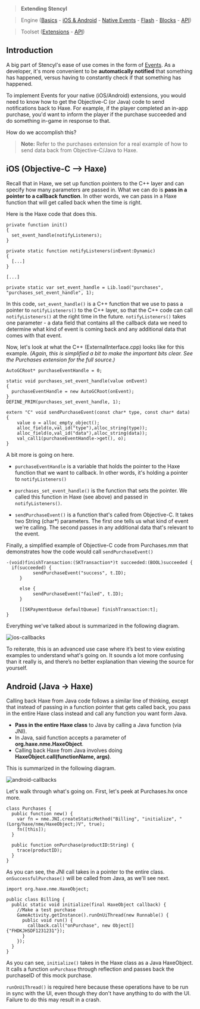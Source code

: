 > **Extending Stencyl**

> Engine ([Basics](http://www.stencyl.com/help/view/how-to-create-engine-extension/) - [iOS & Android](http://www.stencyl.com/help/view/how-to-create-native-engine-extension/) - [Native Events](http://www.stencyl.com/help/view/native-events/) - [Flash](http://www.stencyl.com/help/view/flash-extensions/) - [Blocks](http://www.stencyl.com/help/view/adding-blocks/) - [API](http://static.stencyl.com/api/33/))

> Toolset ([Extensions](http://www.stencyl.com/help/view/creating-extensions/) - [API](http://api.stencyl.com/extensions/))


## Introduction

A big part of Stencyl's ease of use comes in the form of [Events](Events). As a developer, it's more convenient to be **automatically notified** that something has happened, versus having to constantly check if that something has happened.

To implement Events for your native (iOS/Android) extensions, you would need to know how to get the Objective-C (or Java) code to send notifications back to Haxe. For example, if the player completed an in-app purchase, you'd want to inform the player if the purchase succeeded and do something in-game in response to that.

How do we accomplish this?

> **Note:** Refer to the purchases extension for a real example of how to send data back from Objective-C/Java to Haxe.


## iOS (Objective-C --> Haxe)

Recall that in Haxe, we set up function pointers to the C++ layer and can specify how many parameters are passed in. What we can do is **pass in a pointer to a callback function**. In other words, we can pass in a Haxe function that will get called back when the time is right.

Here is the Haxe code that does this.

```
private function init()
{
  set_event_handle(notifyListeners);
}

private static function notifyListeners(inEvent:Dynamic)
{
  [...]
}

[...]

private static var set_event_handle = Lib.load("purchases", "purchases_set_event_handle", 1);
```

In this code, `set_event_handle()` is a C++ function that we use to pass a pointer to `notifyListeners()` to the C++ layer, so that the C++ code can call `notifyListeners()` at the right time in the future. `notifyListeners()` takes one parameter - a data field that contains all the callback data we need to determine what kind of event is coming back and any additional data that comes with that event.

Now, let's look at what the C++ (ExternalInterface.cpp) looks like for this example. *(Again, this is simplified a bit to make the important bits clear. See the Purchases extension for the full source.)*

```
AutoGCRoot* purchaseEventHandle = 0;

static void purchases_set_event_handle(value onEvent)
{
  purchaseEventHandle = new AutoGCRoot(onEvent);
}
DEFINE_PRIM(purchases_set_event_handle, 1);

extern "C" void sendPurchaseEvent(const char* type, const char* data)
{
    value o = alloc_empty_object();
    alloc_field(o,val_id("type"),alloc_string(type));
    alloc_field(o,val_id("data"),alloc_string(data));
    val_call1(purchaseEventHandle->get(), o);
}
```

A bit more is going on here.

* `purchaseEventHandle` is a variable that holds the pointer to the Haxe function that we want to callback. In other words, it's holding a pointer to `notifyListeners()`

* `purchases_set_event_handle()` is the function that sets the pointer. We called this function in Haxe (see above) and passed in `notifyListeners()`.

* `sendPurchaseEvent()` is a function that's called from Objective-C. It takes two String (char*) parameters. The first one tells us what kind of event we're calling. The second passes in any additional data that's relevant to the event.

Finally, a simplified example of Objective-C code from Purchases.mm that demonstrates how the code would call `sendPurchaseEvent()`

```
-(void)finishTransaction:(SKTransaction*)t succeeded:(BOOL)succeeded {
  if(succeeded) {
		  sendPurchaseEvent("success", t.ID);
	 }

	 else {
		  sendPurchaseEvent("failed", t.ID);
	 }

	 [[SKPaymentQueue defaultQueue] finishTransaction:t];
}
```

Everything we've talked about is summarized in the following diagram.

![ios-callbacks](http://static.stencyl.com/pedia2/chapter-d/IOSCallback.png)

To reiterate, this is an advanced use case where it’s best to view existing examples to understand what's going on. It sounds a lot more confusing than it really is, and there’s no better explanation than viewing the source for yourself.


## Android (Java -> Haxe)

Calling back Haxe from Java code follows a similar line of thinking, except that instead of passing in a function pointer that gets called back, you pass in the entire Haxe class instead and call any function you want form Java.

* **Pass in the entire Haxe class** to Java by calling a Java function (via JNI).
* In Java, said function accepts a parameter of **org.haxe.nme.HaxeObject**.
* Calling back Haxe from Java involves doing **HaxeObject.call(functionName, args)**.

This is summarized in the following diagram.

![android-callbacks](http://static.stencyl.com/pedia2/chapter-d/AndroidCallback.png)

Let's walk through what's going on. First, let's peek at Purchases.hx once more.

```
class Purchases {	
  public function new() {
    var fn = nme.JNI.createStaticMethod("Billing", "initialize", "(Lorg/haxe/nme/HaxeObject;)V", true);
    fn([this]);
  }

  public function onPurchase(productID:String) {
    trace(productID);
  }
}
```

As you can see, the JNI call takes in a pointer to the entire class. `onSuccessfulPurchase()` will be called from Java, as we'll see next.

```
import org.haxe.nme.HaxeObject;

public class Billing {
  public static void initialize(final HaxeObject callback) {
    //Make a test purchase
    GameActivity.getInstance().runOnUiThread(new Runnable() { 
      public void run() {
        callback.call("onPurchase", new Object[] {"FHDKJHSDF1231231"});
      }
    });
  }
}
```

As you can see, `initialize()` takes in the Haxe class as a Java HaxeObject. It calls a function `onPurchase` through reflection and passes back the purchaseID of this mock purchase.

`runOnUiThread()` is required here because these operations have to be run in sync with the UI, even though they don't have anything to do with the UI. Failure to do this may result in a crash.
